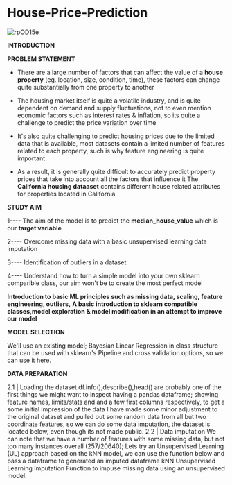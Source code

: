# House-Price-Prediction
![rpOD15e](https://github.com/raisaurabh44/House-Price-Prediction/assets/139812850/043a5df2-863d-4404-93ec-6f9876d6719b)

**INTRODUCTION**

**PROBLEM STATEMENT**

* There are a large number of factors that can affect the value of a **house property** (eg. location, size, condition, time), these factors can change quite substantially from one property to another

* The housing market itself is quite a volatile industry, and is quite dependent on demand and supply fluctuations, not to even mention economic factors such as interest rates & inflation, so its quite a challenge to predict the price variation over time

* It's also quite challenging to predict housing prices due to the limited data that is available, most datasets contain a limited number of features related to each property, such is why feature engineering is quite important

* As a result, it is generally quite difficult to accurately predict property prices that take into account all the factors that influence it
The **California housing dataaset** contains different house related attributes for properties located in California

**STUDY AIM**

1---- The aim of the model is to predict the **median_house_value** which is our **target variable**

2---- Overcome missing data with a basic unsupervised learning data imputation

3---- Identification of outliers in a dataset

4---- Understand how to turn a simple model into your own sklearn comparible class, our aim won't be to create the most perfect model

**Introduction to basic ML principles such as missing data, scaling, feature engineering, outliers,**
**A basic introduction to sklearn compatible classes,model exploration & model modification in an attempt to improve our model**

**MODEL SELECTION**

We'll use an existing model; Bayesian Linear Regression in class structure that can be used with sklearn's Pipeline and cross validation options, so we can use it here.

**DATA PREPARATION**

2.1 | Loading the dataset 
df.info(),describe(),head() are probably one of the first things we might want to inspect having a pandas dataframe; showing feature names, limits/stats and and a few first columns respectively, to get a some initial impression of the data
I have made some minor adjustment to the original dataset and pulled out some random data from all but two coordinate features, so we can do some data imputation, the dataset is located below, even though its not made public.
2.2 | Data imputation 
We can note that we have a number of features with some missing data, but not too many instances overall (257/20640);
Lets try an Unsupervised Learning (UL) approach based on the kNN model, we can use the function below and pass a dataframe to generated an imputed dataframe
kNN Unsupervised Learning Imputation
Function to impuse missing data using an unsupervised model.
